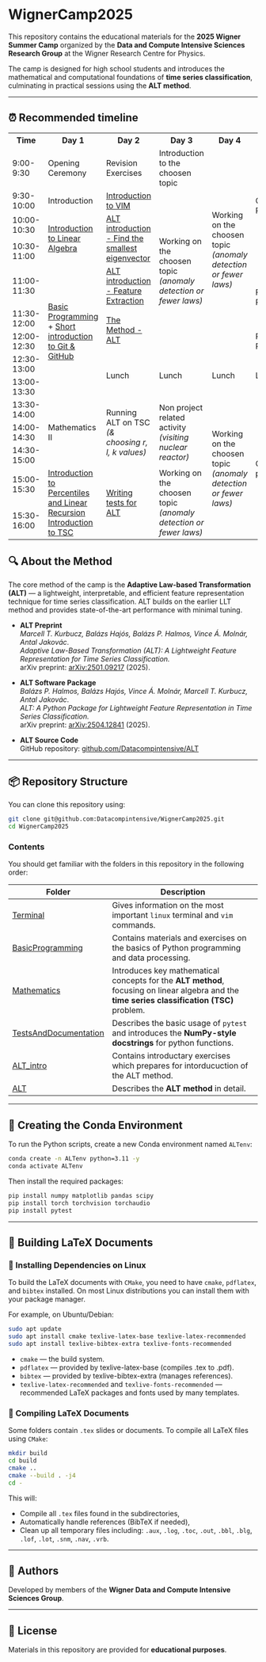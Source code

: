 # WignerCamp2025

This repository contains the educational materials for the **2025 Wigner Summer Camp** organized by the **Data and Compute Intensive Sciences Research Group** at the Wigner Research Centre for Physics.

The camp is designed for high school students and introduces the mathematical and computational foundations of **time series classification**, culminating in practical sessions using the **ALT method**.

---

## ⏰ Recommended timeline

<body>
    <table>
        <tr>
            <th>Time</th>
            <th>Day 1</th>
            <th>Day 2</th>
            <th>Day 3</th>
            <th>Day 4</th>
            <th>Day 5</th>
        </tr>
        <tr>
            <td class="time-column">9:00-9:30</td>
            <td>Opening Ceremony</td>
            <td>Revision Exercises</td>
            <td>Introduction to the choosen topic</td>
            <td rowspan="7">Working on the choosen topic <i>(anomaly detection or fewer laws)</i></td>
            <td rowspan="4">Creating Presentation</td>
        </tr>
        <tr>
            <td class="time-column">9:30-10:00</td>
            <td>Introduction</td>
            <td><a href="./Terminal/Vim.md">Introduction to VIM</a></td>
            <td rowspan="6">Working on the choosen topic <i>(anomaly detection or fewer laws)</i></td>
        </tr>
        <tr>
            <td class="time-column">10:00-10:30</td>
            <td rowspan="2"><a href="./Mathematics/linear_algebra.pdf">Introduction to Linear Algebra</a></td>
            <td rowspan="2"><a href="./ALT_intro/Eigenvector/">ALT introduction - Find the smallest eigenvector</a></td>
        </tr>
        <tr>
            <td class="time-column">10:30-11:00</td>
        </tr>
        <tr>
            <td class="time-column">11:00-11:30</td>
            <td rowspan="5"><a href="./BasicProgramming/">Basic Programming</a> + <a href="./Terminal/Git.md">Short introduction to Git & GitHub</a></td>
            <td><a href="./ALT_intro/FeatureExtraction/">ALT introduction - Feature Extraction</a></td>
            <td rowspan="2">Finalizing Presentation</td>
        </tr>
        <tr>
            <td class="time-column">11:30-12:00</td>
            <td rowspan="2"><a href="./ALT/">The Method - ALT</a></td>
        </tr>
        <tr>
            <td class="time-column">12:00-12:30</td>
            <td>Practice Presentation</td>
        </tr>
        <tr>
            <td class="time-column">12:30-13:00</td>
            <td rowspan="2">Lunch</td>
            <td rowspan="2">Lunch</td>
            <td rowspan="2">Lunch</td>
            <td rowspan="2">Lunch</td>
            <td rowspan="2">Lunch</td>
        </tr>
        <tr>
            <td class="time-column">13:00-13:30</td>
        </tr>
        <tr>
            <td class="time-column">13:30-14:00</td>
            <td rowspan="3">Mathematics II</td>
            <td rowspan="3">Running ALT on TSC <i>(& choosing r, l, k values)</i></td>
            <td rowspan="3">Non project related activity <i>(visiting nuclear reactor)</i></td>
            <td rowspan="6">Working on the choosen topic <i>(anomaly detection or fewer laws)</i></td>
            <td  rowspan="10">Closing & presentation</td>
        </tr>
        <tr>
            <td class="time-column">14:00-14:30</td>
        </tr>
        <tr>
            <td class="time-column">14:30-15:00</td>
        </tr>
        <tr>
            <td class="time-column">15:00-15:30</td>
            <td rowspan="2"><a href="./Mathematics/miscellaneous_topics.pdf">Introduction to Percentiles and Linear Recursion</a> <br><a href="./Mathematics/TSC.pdf">Introduction to TSC</a></td>
            <td rowspan="3"><a href="./TestsAndDocumentation/">Writing tests for ALT<a></td>
            <td rowspan="2">Working on the choosen topic <i>(anomaly detection or fewer laws)</i></td>
        </tr>
        <tr>
            <td class="time-column">15:30-16:00</td>
        </tr>
    </table>
</body>
</html>

## 🔍 About the Method

The core method of the camp is the **Adaptive Law-based Transformation (ALT)** — a lightweight, interpretable, and efficient feature representation technique for time series classification. ALT builds on the earlier LLT method and provides state-of-the-art performance with minimal tuning.

- **ALT Preprint**  
  *Marcell T. Kurbucz, Balázs Hajós, Balázs P. Halmos, Vince Á. Molnár, Antal Jakovác*.  
  *Adaptive Law-Based Transformation (ALT): A Lightweight Feature Representation for Time Series Classification.*  
  arXiv preprint: [arXiv:2501.09217](https://arxiv.org/abs/2501.09217) (2025).

- **ALT Software Package**  
  *Balázs P. Halmos, Balázs Hajós, Vince Á. Molnár, Marcell T. Kurbucz, Antal Jakovác*.  
  *ALT: A Python Package for Lightweight Feature Representation in Time Series Classification.*  
  arXiv preprint: [arXiv:2504.12841](https://arxiv.org/abs/2504.12841) (2025).

- **ALT Source Code**  
  GitHub repository: [github.com/Datacompintensive/ALT](https://github.com/Datacompintensive/ALT)

---

## 📦 Repository Structure

You can clone this repository using:

```bash
git clone git@github.com:Datacompintensive/WignerCamp2025.git
cd WignerCamp2025
```

### Contents

You should get familiar with the folders in this repository in the following order:

| Folder | Description |
|--------|-------------|
| [Terminal](./Terminal) | Gives information on the most important `linux` terminal and `vim` commands. |
| [BasicProgramming](./BasicProgramming) | Contains materials and exercises on the basics of Python programming and data processing. |
| [Mathematics](./Mathematics) | Introduces key mathematical concepts for the **ALT method**, focusing on linear algebra and the **time series classification (TSC)** problem. |
| [TestsAndDocumentation](./TestsAndDocumentation) | Describes the basic usage of `pytest` and introduces the **NumPy-style docstrings** for python functions. |
| [ALT_intro](./ALT_intro) | Contains introductary exercises which prepares for intorducuction of the ALT method. |
| [ALT](./ALT) | Describes the **ALT method** in detail. |

---

## 🐍 Creating the Conda Environment

To run the Python scripts, create a new Conda environment named `ALTenv`:

```bash
conda create -n ALTenv python=3.11 -y
conda activate ALTenv
```

Then install the required packages:

```bash
pip install numpy matplotlib pandas scipy
pip install torch torchvision torchaudio
pip install pytest
```

---

## 📄 Building LaTeX Documents

### 🔧 Installing Dependencies on Linux
To build the LaTeX documents with `CMake`, you need to have `cmake`, `pdflatex`, and `bibtex` installed. On most Linux distributions you can install them with your package manager.

For example, on Ubuntu/Debian:
```bash
sudo apt update
sudo apt install cmake texlive-latex-base texlive-latex-recommended
sudo apt install texlive-bibtex-extra texlive-fonts-recommended
```

- `cmake` — the build system.
- `pdflatex` — provided by texlive-latex-base (compiles .tex to .pdf).
- `bibtex` — provided by texlive-bibtex-extra (manages references).
- `texlive-latex-recommended` and `texlive-fonts-recommended` — recommended LaTeX packages and fonts used by many templates.

### 🔧 Compiling LaTeX Documents

Some folders contain `.tex` slides or documents. To compile all LaTeX files using `CMake`:

```bash
mkdir build
cd build
cmake ..
cmake --build . -j4
cd -
```

This will:

- Compile all `.tex` files found in the subdirectories,
- Automatically handle references (BibTeX if needed),
- Clean up all temporary files including: `.aux`, `.log`, `.toc`, `.out`, `.bbl`, `.blg`, `.lof`, `.lot`, `.snm`, `.nav`, `.vrb`.

---

## 👥 Authors

Developed by members of the **Wigner Data and Compute Intensive Sciences Group**.

---

## 📜 License

Materials in this repository are provided for **educational purposes**.